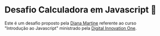 # Desafio Calculadora em Javascript 🧮

Este é um desafio proposto pela [Diana Martine](https://github.com/DianaMartine) referente ao curso "Introdução ao Javascript" ministrado pela [Digital Innovation One](https://digitalinnovation.one/).
